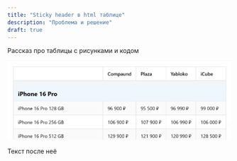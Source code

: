 ```yaml
---
title: "Sticky header в html таблице"
description: "Проблема и решение"
draft: true
---
```


Рассказ про таблицы с рисунками и кодом

![Вот первая gif](/blog/img/2025-04-11-html-table/20250408_184100.gif)

Текст после неё